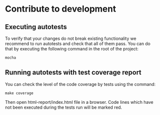# Contribute to development

## Executing autotests

To verify that your changes do not break existing functionality we recommend to run autotests and check that all of them pass. You can do that by executing the following command in the root of the project:

    mocha

## Running autotests with test coverage report

You can check the level of the code coverage by tests using the command:

    make coverage

Then open html-report/index.html file in a browser. Code lines which have not been executed during the tests run will be marked red.
